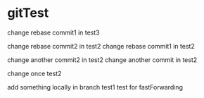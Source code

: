 # gitTest
change rebase commit1 in test3

change rebase commit2 in test2
change rebase commit1 in test2

change another commit2 in test2
change another commit in test2


change once test2




add something locally in branch test1
test for fastForwarding
